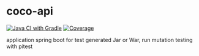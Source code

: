 # coco-api
[![Java CI with Gradle](https://github.com/olsmca/coco-api/actions/workflows/ci.yml/badge.svg)](https://github.com/olsmca/coco-api/actions/workflows/ci.yml)
[![Coverage](https://github.com/olsmca/coco-api/.github/badges/jacoco.svg)](https://github.com/olsmca/coco-api/actions/workflows/ci.yml)

application spring boot for test generated Jar or War, run mutation testing with pitest
